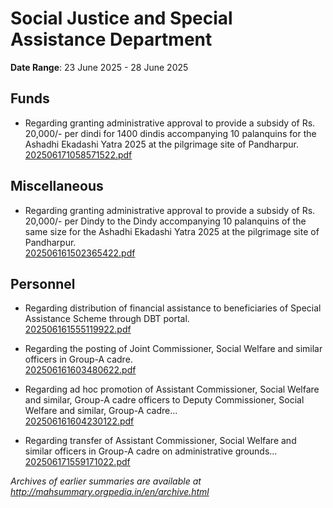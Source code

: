 # Social Justice and Special Assistance Department

**Date Range**: 23 June 2025 - 28 June 2025


## Funds
- Regarding granting administrative approval to provide a subsidy of Rs. 20,000/- per dindi for 1400 dindis accompanying 10 palanquins for the Ashadhi Ekadashi Yatra 2025 at the pilgrimage site of Pandharpur.\
  [202506171058571522.pdf](https://gr.maharashtra.gov.in/Site/Upload/Government%20Resolutions/English/202506171058571522.pdf)

## Miscellaneous
- Regarding granting administrative approval to provide a subsidy of Rs. 20,000/- per Dindy to the Dindy accompanying 10 palanquins of the same size for the Ashadhi Ekadashi Yatra 2025 at the pilgrimage site of Pandharpur.\
  [202506161502365422.pdf](https://gr.maharashtra.gov.in/Site/Upload/Government%20Resolutions/English/202506161502365422.pdf)

## Personnel
- Regarding distribution of financial assistance to beneficiaries of Special Assistance Scheme through DBT portal.\
  [202506161555119922.pdf](https://gr.maharashtra.gov.in/Site/Upload/Government%20Resolutions/English/202506161555119922.pdf)

- Regarding the posting of Joint Commissioner, Social Welfare and similar officers in Group-A cadre.\
  [202506161603480622.pdf](https://gr.maharashtra.gov.in/Site/Upload/Government%20Resolutions/English/202506161603480622.pdf)

- Regarding ad hoc promotion of Assistant Commissioner, Social Welfare and similar, Group-A cadre officers to Deputy Commissioner, Social Welfare and similar, Group-A cadre...\
  [202506161604230122.pdf](https://gr.maharashtra.gov.in/Site/Upload/Government%20Resolutions/English/202506161604230122....pdf)

- Regarding transfer of Assistant Commissioner, Social Welfare and similar officers in Group-A cadre on administrative grounds...\
  [202506171559171022.pdf](https://gr.maharashtra.gov.in/Site/Upload/Government%20Resolutions/English/202506171559171022.pdf)


*Archives of earlier summaries are available at http://mahsummary.orgpedia.in/en/archive.html*